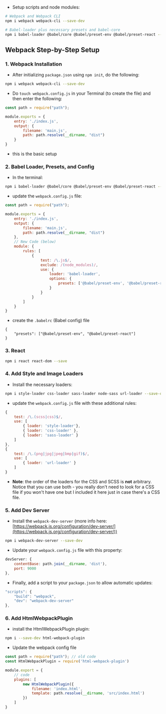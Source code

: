 
- Setup scripts and node modules:

```sh
# Webpack and Webpack CLI
npm i webpack webpack-cli --save-dev

# Babel-loader plus necessary presets and babel-core
npm i babel-loader @babel/core @babel/preset-env @babel/preset-react --save-dev


```

## Webpack Step-by-Step Setup

### 1. Webpack Installation

- After initializing `package.json` using `npm init`, do the following:

```sh
npm i webpack webpack-cli --save-dev
```
- Do `touch webpack.config.js` in your Terminal (to create the file) and then enter the following:

```js
const path = require("path");

module.exports = {
    entry: './index.js',
    output: {
        filename: 'main.js',
        path: path.resolve(__dirname, "dist")
    }
}
```
- this is the basic setup

### 2. Babel Loader, Presets, and Config

- In the terminal:

```sh
npm i babel-loader @babel/core @babel/preset-env @babel/preset-react --save-dev
```
- update the `webpack.config.js` file:

```js
const path = require("path");

module.exports = {
    entry: './index.js',
    output: {
        filename: 'main.js',
        path: path.resolve(__dirname, "dist")
    },
    // New Code (below)
    module: {
        rules: [
            {
                test: /\.js$/,
                exclude: /(node_modules)/,
                use: {
                    loader: 'babel-loader',
                    options: {
                        presets: ['@babel/preset-env', '@babel/preset-react']
                    }
                }
            }
        ]
    } 
}
```
- create the `.babelrc` (Babel config) file

```
{
    "presets": ["@babel/preset-env", "@babel/preset-react"]
}
```

### 3. React

```sh
npm i react react-dom --save
```

### 4. Add Style and Image Loaders

- Install the necessary loaders:

```sh
npm i style-loader css-loader sass-loader node-sass url-loader --save-dev
```
- update the `webpack.config.js` file with these additional rules:

```js
{
    test: /\.(scss|css)$/,
    use: [
        { loader: 'style-loader'},
        { loader: 'css-loader' },
        { loader: 'sass-loader' }
    ]
},
{
    test: /\.(png|jpg|jpeg|bmp|gif)$/,
    use: [
        { loader: 'url-loader' }
    ]
}
```

- **Note**: the order of the loaders for the CSS and SCSS is **not** arbitrary. Notice that you can use both - you really don't need to look for a CSS file if you won't have one but I included it here just in case there's a CSS file.

### 5. Add Dev Server

- Install the `webpack-dev-server` (more info here: [https://webpack.js.org/configuration/dev-server/](https://webpack.js.org/configuration/dev-server/))

```sh
npm i webpack-dev-server --save-dev
```
- Update your `webpack.config.js` file with this property:

```js
devServer: {
    contentBase: path.join(__dirname, 'dist'),
    port: 9000
},
```

- Finally, add a script to your `package.json` to allow automatic updates:

```js
"scripts": {
    "build": "webpack",
    "dev": "webpack-dev-server"
},
```

### 6. Add HtmlWebpackPlugin

- install the HtmlWebpackPlugin plugin:

```sh
npm i --save-dev html-webpack-plugin
```
- Update the webpack config file

```js
const path = require("path"); // old code
const HtmlWebpackPlugin = require('html-webpack-plugin')

module.export = {
    // code
    plugins: [
        new HtmlWebpackPlugin({
            filename: 'index.html',
            template: path.resolve(__dirname, 'src/index.html')
        })
    ]
}
```


